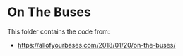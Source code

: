 
On The Buses
===

This folder contains the code from:

- https://allofyourbases.com/2018/01/20/on-the-buses/



